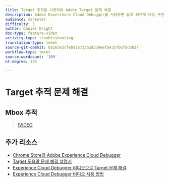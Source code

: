```yaml
---
title: Target 추적을 사용하여 Adobe Target 문제 해결
description: Adobe Experience Cloud Debugger를 사용하면 쉽고 빠르게 대상 구현을 이해할 수 있습니다. Experience Cloud에 인증하고 강력한 Target 추적 툴을 사용하여 방문자 프로필뿐만 아니라 활동 및 대상자 자격을 검사하는 방법을 살펴봅니다.
audience: marketer
difficulty: 3
author: Daniel Wright
doc-type: feature-video
activity-type: troubleshooting
translation-type: tm+mt
source-git-commit: 0a165e3cfebd18733b2d339eefa4357b6fdc0b37
workflow-type: tm+mt
source-wordcount: '109'
ht-degree: 17%

---
```



# Target 추적 문제 해결

## Mbox 추적

>[!VIDEO](https://video.tv.adobe.com/v/23113/?quality=12)

## 추가 리소스

* [Chrome Store의 Adobe Experience Cloud Debugger](https://chrome.google.com/webstore/detail/adobe-experience-cloud-de/ocdmogmohccmeicdhlhhgepeaijenapj)
* [Target 도움말 문제 해결 설명서](https://docs.adobe.com/content/help/en/target/using/troubleshoot/troubleshooting-target.html)
* [Experience Cloud Debugger 비디오으로 Target 문제 해결](troubleshoot-with-the-experience-cloud-debugger.md)
* [Experience Cloud Debugger 비디오 사용 방법](https://docs.adobe.com/content/help/en/core-services-learn/tutorials/debugger/use-the-experience-cloud-debugger.html)